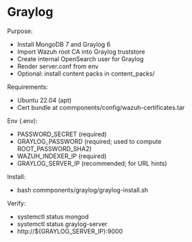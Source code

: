 # Graylog

Purpose:
- Install MongoDB 7 and Graylog 6
- Import Wazuh root CA into Graylog truststore
- Create internal OpenSearch user for Graylog
- Render server.conf from env
- Optional: install content packs in content_packs/

Requirements:
- Ubuntu 22.04 (apt)
- Cert bundle at commponents/config/wazuh-certificates.tar

Env (.env):
- PASSWORD_SECRET (required)
- GRAYLOG_PASSWORD (required; used to compute ROOT_PASSWORD_SHA2)
- WAZUH_INDEXER_IP (required)
- GRAYLOG_SERVER_IP (recommended; for URL hints)

Install:
- bash commponents/graylog/graylog-install.sh

Verify:
- systemctl status mongod
- systemctl status graylog-server
- http://${GRAYLOG_SERVER_IP}:9000
